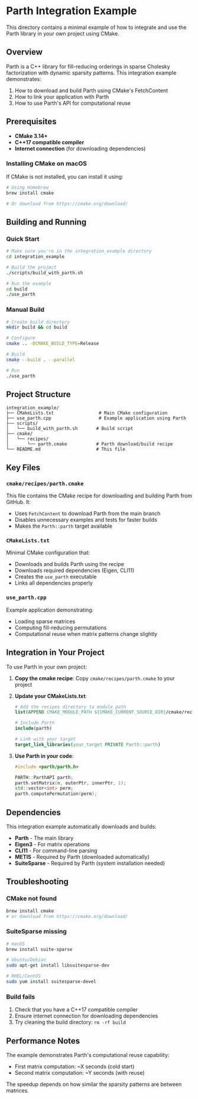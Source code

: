 # Parth Integration Example

This directory contains a minimal example of how to integrate and use the Parth library in your own project using CMake.

## Overview

Parth is a C++ library for fill-reducing orderings in sparse Cholesky factorization with dynamic sparsity patterns. This integration example demonstrates:

1. How to download and build Parth using CMake's FetchContent
2. How to link your application with Parth
3. How to use Parth's API for computational reuse

## Prerequisites

- **CMake 3.14+**
- **C++17 compatible compiler**
- **Internet connection** (for downloading dependencies)

### Installing CMake on macOS

If CMake is not installed, you can install it using:

```bash
# Using Homebrew
brew install cmake

# Or download from https://cmake.org/download/
```

## Building and Running

### Quick Start

```bash
# Make sure you're in the integration_example directory
cd integration_example

# Build the project
./scripts/build_with_parth.sh

# Run the example
cd build
./use_parth
```

### Manual Build

```bash
# Create build directory
mkdir build && cd build

# Configure
cmake .. -DCMAKE_BUILD_TYPE=Release

# Build
cmake --build . --parallel

# Run
./use_parth
```

## Project Structure

```
integration_example/
├── CMakeLists.txt                 # Main CMake configuration
├── use_parth.cpp                  # Example application using Parth
├── scripts/
│   └── build_with_parth.sh       # Build script
├── cmake/
│   └── recipes/
│       └── parth.cmake           # Parth download/build recipe
└── README.md                     # This file
```

## Key Files

### `cmake/recipes/parth.cmake`

This file contains the CMake recipe for downloading and building Parth from GitHub. It:
- Uses `FetchContent` to download Parth from the main branch
- Disables unnecessary examples and tests for faster builds
- Makes the `Parth::parth` target available

### `CMakeLists.txt`

Minimal CMake configuration that:
- Downloads and builds Parth using the recipe
- Downloads required dependencies (Eigen, CLI11)
- Creates the `use_parth` executable
- Links all dependencies properly

### `use_parth.cpp`

Example application demonstrating:
- Loading sparse matrices
- Computing fill-reducing permutations
- Computational reuse when matrix patterns change slightly

## Integration in Your Project

To use Parth in your own project:

1. **Copy the cmake recipe**: Copy `cmake/recipes/parth.cmake` to your project
2. **Update your CMakeLists.txt**:
   ```cmake
   # Add the recipes directory to module path
   list(APPEND CMAKE_MODULE_PATH ${CMAKE_CURRENT_SOURCE_DIR}/cmake/recipes)
   
   # Include Parth
   include(parth)
   
   # Link with your target
   target_link_libraries(your_target PRIVATE Parth::parth)
   ```

3. **Use Parth in your code**:
   ```cpp
   #include <parth/parth.h>
   
   PARTH::ParthAPI parth;
   parth.setMatrix(n, outerPtr, innerPtr, 1);
   std::vector<int> perm;
   parth.computePermutation(perm);
   ```

## Dependencies

This integration example automatically downloads and builds:

- **Parth** - The main library
- **Eigen3** - For matrix operations
- **CLI11** - For command-line parsing
- **METIS** - Required by Parth (downloaded automatically)
- **SuiteSparse** - Required by Parth (system installation needed)

## Troubleshooting

### CMake not found
```bash
brew install cmake
# or download from https://cmake.org/download/
```

### SuiteSparse missing
```bash
# macOS
brew install suite-sparse

# Ubuntu/Debian
sudo apt-get install libsuitesparse-dev

# RHEL/CentOS
sudo yum install suitesparse-devel
```

### Build fails
1. Check that you have a C++17 compatible compiler
2. Ensure internet connection for downloading dependencies
3. Try cleaning the build directory: `rm -rf build`

## Performance Notes

The example demonstrates Parth's computational reuse capability:
- First matrix computation: ~X seconds (cold start)
- Second matrix computation: ~Y seconds (with reuse)

The speedup depends on how similar the sparsity patterns are between matrices.
